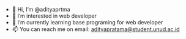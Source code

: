 - 👋 Hi, I’m @adityaprtma
- 👀 I’m interested in web developer
- 🌱 I’m currently learning base programing for web developer
- 📫 You can reach me on email: adityapratama@student.unud.ac.id

<!---
adityaprtma/adityaprtma is a ✨ special ✨ repository because its `README.md` (this file) appears on your GitHub profile.
You can click the Preview link to take a look at your changes.
--->
